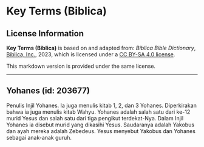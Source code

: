 # Key Terms (Biblica)

## License Information

**Key Terms (Biblica)** is based on and adapted from: _Biblica Bible Dictionary_, [Biblica, Inc.](https://www.biblica.com/), 2023, which is licensed under a [CC BY-SA 4.0 license](https://creativecommons.org/licenses/by-sa/4.0/legalcode.en).

This markdown version is provided under the same license.



--------------------------------

## Yohanes (id: 203677)

Penulis Injil Yohanes. Ia juga menulis kitab 1, 2, dan 3 Yohanes. Diperkirakan bahwa ia juga menulis kitab Wahyu. Yohanes adalah salah satu dari ke\-12 murid Yesus dan salah satu dari tiga pengikut terdekat\-Nya. Dalam Injil Yohanes ia disebut murid yang dikasihi Yesus. Saudaranya adalah Yakobus dan ayah mereka adalah Zebedeus. Yesus menyebut Yakobus dan Yohanes sebagai anak\-anak guruh.


